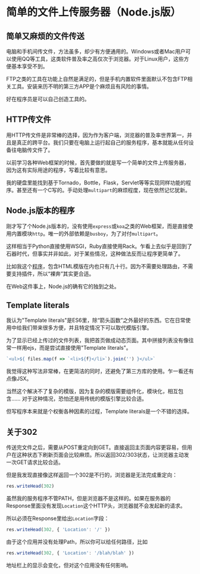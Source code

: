 # 简单的文件上传服务器（Node.js版）



## 简单又麻烦的文件传送

电脑和手机间传文件，方法虽多，却少有方便通用的。Windows或者Mac用户可以使用QQ等工具，这类软件普及率之高仅次于浏览器。对于Linux用户，这些方便基本享受不到。

FTP之类的工具在功能上自然是满足的，但是手机内置软件里面默认不包含FTP相关工具。安装来历不明的第三方APP是个麻烦且有风险的事情。

好在程序员是可以自己创造工具的。


## HTTP传文件

用HTTP传文件是非常棒的选择，因为作为客户端，浏览器的普及率世界第一，并且是真正的跨平台。我们只要在电脑上运行起自己的服务程序，基本就能从任何设备往电脑传文件了。

以前学习各种Web框架的时候，首先要做的就是写一个简单的文件上传服务器，因为这有实际用途的程序，写着比较有意思。

我的硬盘里能找到基于Tornado，Bottle，Flask，Servlet等等实现同样功能的程序。甚至还有一个C写的。手动处理`multipart`的麻烦程度，现在依然记忆犹新。


## Node.js版本的程序

刚才写了个Node.js版本的，没有使用`express`或`koa`之类的Web框架，而是直接使用内置模块`http`。唯一的外部依赖是`busboy`，为了对付`multipart`。

这样相当于Python直接使用WSGI，Ruby直接使用Rack。乍看上去似乎是回到了石器时代，但事实并非如此，对于某些情况，这种做法反而让程序更简单了。

比如我这个[程序][github]，包含HTML模版在内也只有几十行。因为不需要处理路由，不需要支持插件，所以“裸奔”其实更合适。

在Web这件事上，Node.js的确有它的独到之处。


## Template literals

我认为"Template literals"是ES6里，除“箭头函数”之外最好的东西。它在日常使用中给我们带来很多方便，并且特定情况下可以取代模版引擎。

为了显示已经上传过的文件列表，我把首页做成动态页面。其中拼接列表没有像往常一样用ejs，而是尝试直接使用"Template literals"。

```js
`<ul>${ files.map(f => `<li>${f}</li>`).join('') }</ul>`
```

我觉得这种写法非常棒，在更简洁的同时，还避免了第三方库的使用。乍一看还有点像JSX。

当然这个解决不了复杂的模版，因为复杂的模版需要组件化，模块化，相互包含…… 对于这种情况，恐怕还是用传统的模版引擎比较合适。

但写程序本来就是个权衡各种因素的过程，Template literals是一个不错的选择。


## 关于302

传送完文件之后，需要从POST重定向到GET。直接返回主页面内容更容易，但用户在这种状态下刷新页面会比较麻烦。所以返回302/303状态，让浏览器主动发一次GET请求比较合适。

但是我发现直接像这样返回一个302是不行的，浏览器是无法完成重定向：

```js
res.writeHead(302)
```

虽然我的服务程序不管PATH，但是浏览器不是这样的。如果在服务器的Response里面没有发现`Location`这个HTTP头，浏览器就不会发起新的请求。

所以必须在Response里给出`Location`字段：

```js
res.writeHead(302, { 'Location': '/' })
```

由于这个应用并没有处理Path，所以你可以给任何路径，比如

```js
res.writeHead(302, { 'Location': '/blah/blah' })
```

地址栏上的显示会变化，但对这个应用没有任何影响。


[github]: https://github.com/madmuggle/FileUpload
